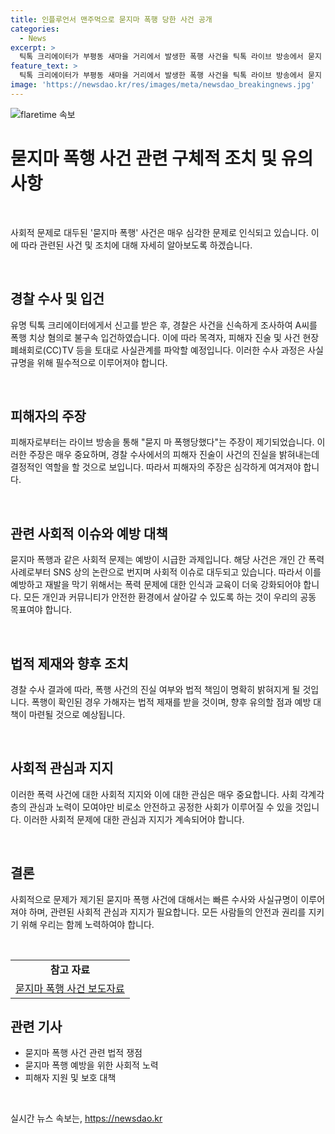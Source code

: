 ```yaml
---
title: 인플루언서 맨주먹으로 묻지마 폭행 당한 사건 공개
categories:
  - News
excerpt: >
  틱톡 크리에이터가 부평동 새마을 거리에서 발생한 폭행 사건을 틱톡 라이브 방송에서 묻지 마 폭행이라 주장했다. 신고를 받은 경찰이 출동하여 20대 남성 A와 B씨 2명의 싸움을 목격했고, B씨가 심각한 상처를 입었다. 경찰은 A씨를 폭행 치상 혐의로 불구속 입건하고 사건을 조사 중이다. 해당 인플루언서는 39만명의 팔로워를 보유하고 있으며, 이 사건으로 큰 관심을 받고 있다.
feature_text: >
  틱톡 크리에이터가 부평동 새마을 거리에서 발생한 폭행 사건을 틱톡 라이브 방송에서 묻지 마 폭행이라 주장했다. 신고를 받은 경찰이 출동하여 20대 남성 A와 B씨 2명의 싸움을 목격했고, B씨가 심각한 상처를 입었다. 경찰은 A씨를 폭행 치상 혐의로 불구속 입건하고 사건을 조사 중이다. 해당 인플루언서는 39만명의 팔로워를 보유하고 있으며, 이 사건으로 큰 관심을 받고 있다.
image: 'https://newsdao.kr/res/images/meta/newsdao_breakingnews.jpg'
---
```


<p><img src="https://newsdao.kr/res/images/meta/newsdao_breakingnews.jpg" alt="flaretime 속보" /></p>

<h1>묻지마 폭행 사건 관련 구체적 조치 및 유의사항</h1>

<p data-ke-size="size16">&nbsp;</p>

<p>사회적 문제로 대두된 '묻지마 폭행' 사건은 매우 심각한 문제로 인식되고 있습니다. 이에 따라 관련된 사건 및 조치에 대해 자세히 알아보도록 하겠습니다.</p>

<p data-ke-size="size16">&nbsp;</p>

<h2 data-ke-size="size26">경찰 수사 및 입건</h2>

<p data-ke-size="size16">유명 틱톡 크리에이터에게서 신고를 받은 후, 경찰은 사건을 신속하게 조사하여 A씨를 폭행 치상 혐의로 불구속 입건하였습니다. 이에 따라 목격자, 피해자 진술 및 사건 현장 폐쇄회로(CC)TV 등을 토대로 사실관계를 파악할 예정입니다. 이러한 수사 과정은 사실규명을 위해 필수적으로 이루어져야 합니다.</p>

<p data-ke-size="size16">&nbsp;</p>

<h2 data-ke-size="size26">피해자의 주장</h2>

<p data-ke-size="size16">피해자로부터는 라이브 방송을 통해 "묻지 마 폭행당했다"는 주장이 제기되었습니다. 이러한 주장은 매우 중요하며, 경찰 수사에서의 피해자 진술이 사건의 진실을 밝혀내는데 결정적인 역할을 할 것으로 보입니다. 따라서 피해자의 주장은 심각하게 여겨져야 합니다.</p>

<p data-ke-size="size16">&nbsp;</p>

<h2 data-ke-size="size26">관련 사회적 이슈와 예방 대책</h2>

<p data-ke-size="size16">묻지마 폭행과 같은 사회적 문제는 예방이 시급한 과제입니다. 해당 사건은 개인 간 폭력 사례로부터 SNS 상의 논란으로 번지며 사회적 이슈로 대두되고 있습니다. 따라서 이를 예방하고 재발을 막기 위해서는 폭력 문제에 대한 인식과 교육이 더욱 강화되어야 합니다. 모든 개인과 커뮤니티가 안전한 환경에서 살아갈 수 있도록 하는 것이 우리의 공동 목표여야 합니다.</p>

<p data-ke-size="size16">&nbsp;</p>

<h2 data-ke-size="size26">법적 제재와 향후 조치</h2>

<p data-ke-size="size16">경찰 수사 결과에 따라, 폭행 사건의 진실 여부와 법적 책임이 명확히 밝혀지게 될 것입니다. 폭행이 확인된 경우 가해자는 법적 제재를 받을 것이며, 향후 유의할 점과 예방 대책이 마련될 것으로 예상됩니다.</p>

<p data-ke-size="size16">&nbsp;</p>

<h2 data-ke-size="size26">사회적 관심과 지지</h2>

<p data-ke-size="size16">이러한 폭력 사건에 대한 사회적 지지와 이에 대한 관심은 매우 중요합니다. 사회 각계각층의 관심과 노력이 모여야만 비로소 안전하고 공정한 사회가 이루어질 수 있을 것입니다. 이러한 사회적 문제에 대한 관심과 지지가 계속되어야 합니다.</p>

<p data-ke-size="size16">&nbsp;</p>

<h2 data-ke-size="size26">결론</h2>

<p data-ke-size="size16">사회적으로 문제가 제기된 묻지마 폭행 사건에 대해서는 빠른 수사와 사실규명이 이루어져야 하며, 관련된 사회적 관심과 지지가 필요합니다. 모든 사람들의 안전과 권리를 지키기 위해 우리는 함께 노력하여야 합니다.</p>

<p data-ke-size="size16">&nbsp;</p>

<table>
    <tbody>
        <tr>
            <td style="text-align: center; height: 17px;"><b>참고 자료</b></td>
        </tr>
        <tr>
            <td style="text-align: center; height: 17px;"><a href="https://news.naver.com/main/read.nhn?mode=LSD&mid=sec&sid1=102&oid=421&aid=0005532921">묻지마 폭행 사건 보도자료</a></td>
        </tr>
    </tbody>
</table>

<h2 data-ke-size="size26">관련 기사</h2>

<ul>
    <li>묻지마 폭행 사건 관련 법적 쟁점</li>
    <li>묻지마 폭행 예방을 위한 사회적 노력</li>
    <li>피해자 지원 및 보호 대책</li>
</ul>

<p data-ke-size="size16">&nbsp;</p>
실시간 뉴스 속보는, <a href="https://newsdao.kr" rel="dofollow">https://newsdao.kr</a>


